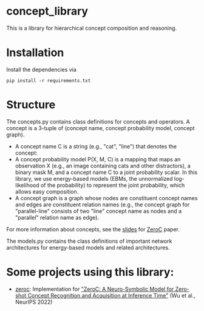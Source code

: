 # concept_library
This is a library for hierarchical concept composition and reasoning.

# Installation
Install the dependencies via
```code
pip install -r requirements.txt
```

# Structure
The concepts.py contains class definitions for concepts and operators. A concept is a 3-tuple of (concept name, concept probability model, concept graph).
* A concept name C is a string (e.g., "cat", "line") that denotes the concept:
* A concept probability model P(X, M, C) is a mapping that maps an observation X (e.g., an image containing cats and other distractors), a binary mask M, and a concept name C to a joint probability scalar. In this library, we use energy-based models (EBMs, the unnormalized log-likelihood of the probability) to represent the joint probability, which allows easy composition.
* A concept graph is a graph whose nodes are constituent concept names and edges are constituent relation names (e.g., the concept graph for "parallel-line" consists of two "line" concept name as nodes and a "parallel" relation name as edge). 

For more information about concepts, see the [slides](https://docs.google.com/presentation/d/1WAR4dZ0J2E-u3V_DgYBYTF4mDCmRk0FXI8GPlM2kqdQ/edit?usp=share_link) for [ZeroC](https://arxiv.org/abs/2206.15049) paper.

The models.py contains the class definitions of important network architectures for energy-based models and related architectures.

# Some projects using this library:
* [zeroc](https://github.com/snap-stanford/zeroc): Implementation for ["ZeroC: A Neuro-Symbolic Model for Zero-shot Concept Recognition and Acquisition at Inference Time"](https://arxiv.org/abs/2206.15049) (Wu et al., NeurIPS 2022)
